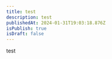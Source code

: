 ```yaml
---
title: test
description: test
publishedAt: 2024-01-31T19:03:18.876Z
isPublish: true
isDraft: false
---
```

t﻿est